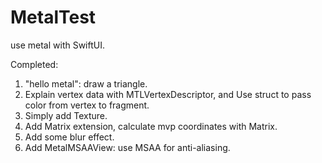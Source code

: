 # MetalTest
use metal with SwiftUI.

Completed:
1. "hello metal": draw a triangle.
2. Explain vertex data with MTLVertexDescriptor, and Use struct to pass color from vertex to fragment.
3. Simply add Texture.
4. Add Matrix extension, calculate mvp coordinates with Matrix.
5. Add some blur effect.
6. Add MetalMSAAView: use MSAA for anti-aliasing.
